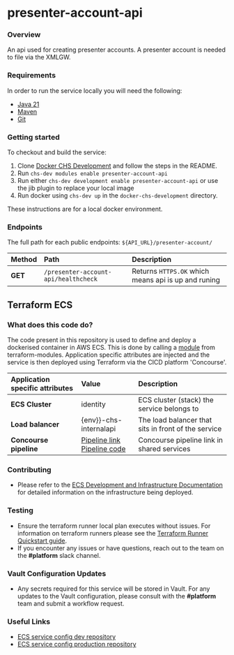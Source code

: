 # presenter-account-api

### Overview
An api used for creating presenter accounts. A presenter account is needed to file via the XMLGW.

### Requirements
In order to run the service locally you will need the following:
- [Java 21](https://www.oracle.com/java/technologies/downloads/#java21)
- [Maven](https://maven.apache.org/download.cgi)
- [Git](https://git-scm.com/downloads)

### Getting started
To checkout and build the service:
1. Clone [Docker CHS Development](https://github.com/companieshouse/docker-chs-development) and follow the steps in the README.
2. Run `chs-dev modules enable presenter-account-api`
3. Run either `chs-dev development enable presenter-account-api` or use the jib plugin to replace your local image
4. Run docker using `chs-dev up` in the `docker-chs-development` directory.

These instructions are for a local docker environment.

### Endpoints

The full path for each public endpoints:
`${API_URL}/presenter-account/`


Method    | Path                                                          | Description
:---------|:--------------------------------------------------------------|:-----------
**GET**   | `/presenter-account-api/healthcheck`                 | Returns `HTTPS.OK` which means api is up and runing



## Terraform ECS

### What does this code do?

The code present in this repository is used to define and deploy a dockerised container in AWS ECS.
This is done by calling a [module](https://github.com/companieshouse/terraform-modules/tree/main/aws/ecs) from terraform-modules. Application specific attributes are injected and the service is then deployed using Terraform via the CICD platform 'Concourse'.


Application specific attributes | Value                                | Description
:---------|:-----------------------------------------------------------------------------|:-----------
**ECS Cluster**        |identity                         | ECS cluster (stack) the service belongs to
**Load balancer**      |{env}}-chs-internalapi           | The load balancer that sits in front of the service
**Concourse pipeline**     |[Pipeline link](https://ci-platform.companieshouse.gov.uk/teams/team-development/pipelines/presenter-account-api) <br> [Pipeline code](https://github.com/companieshouse/ci-pipelines/blob/master/pipelines/ssplatform/team-development/presenter-account-api)                         | Concourse pipeline link in shared services


### Contributing
- Please refer to the [ECS Development and Infrastructure Documentation](https://companieshouse.atlassian.net/wiki/spaces/DEVOPS/pages/4390649858/Copy+of+ECS+Development+and+Infrastructure+Documentation+Updated) for detailed information on the infrastructure being deployed.

### Testing
- Ensure the terraform runner local plan executes without issues. For information on terraform runners please see the [Terraform Runner Quickstart guide](https://companieshouse.atlassian.net/wiki/spaces/DEVOPS/pages/1694236886/Terraform+Runner+Quickstart).
- If you encounter any issues or have questions, reach out to the team on the **#platform** slack channel.

### Vault Configuration Updates
- Any secrets required for this service will be stored in Vault. For any updates to the Vault configuration, please consult with the **#platform** team and submit a workflow request.

### Useful Links
- [ECS service config dev repository](https://github.com/companieshouse/ecs-service-configs-dev)
- [ECS service config production repository](https://github.com/companieshouse/ecs-service-configs-production)

